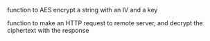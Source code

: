 function to AES encrypt a string with an IV and a key

function to make an HTTP request to remote server, and decrypt the ciphertext with the response